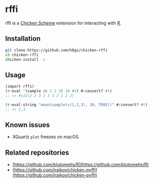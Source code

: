 # rffi

rffi is a [Chicken Scheme](https://www.call-cc.org/) extension for interacting with [R](https://www.r-project.org/).

## Installation

```bash
git clone https://github.com/h8gi/chicken-rffi
cd chicken-rffi
chicken-install -s
```

## Usage

```scheme
(import rffi)
(r-eval '(sample (c 1 2 3) 10 #t) #:convert? #t)
;; => #s32(2 2 3 2 3 3 2 1 2 2)

(r-eval-string "mean(sample(c(1,2,3), 10, TRUE))" #:convert? #t)
;; => 2.3
```

## Known issues

- XQuartz `plot` freezes on macOS.

## Related repositories

- [https://github.com/klutometis/R](https://github.com/klutometis/R)
- [https://github.com/iraikov/chicken-pyffi](https://github.com/iraikov/chicken-pyffi)
